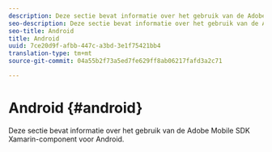 ```yaml
---
description: Deze sectie bevat informatie over het gebruik van de Adobe Mobile SDK Xamarin-component voor Android.
seo-description: Deze sectie bevat informatie over het gebruik van de Adobe Mobile SDK Xamarin-component voor Android.
seo-title: Android
title: Android
uuid: 7ce20d9f-afbb-447c-a3bd-3e1f75421bb4
translation-type: tm+mt
source-git-commit: 04a55b2f73a5ed7fe629ff8ab06217fafd3a2c71

---
```



# Android {#android}

Deze sectie bevat informatie over het gebruik van de Adobe Mobile SDK Xamarin-component voor Android.

